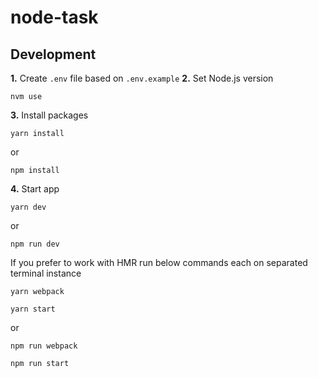 # node-task

## Development

**1.** Create `.env` file based on `.env.example`
**2.** Set Node.js version

    nvm use

**3.** Install packages

    yarn install

or

    npm install

**4.** Start app

    yarn dev

or

    npm run dev

If you prefer to work with HMR run below commands each on separated terminal instance

    yarn webpack

    yarn start

or

    npm run webpack

    npm run start
